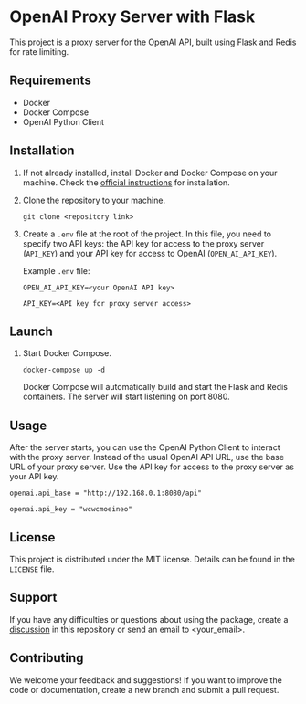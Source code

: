 OpenAI Proxy Server with Flask
==============================

This project is a proxy server for the OpenAI API, built using Flask and Redis for rate limiting.

Requirements
------------

-   Docker
-   Docker Compose
-   OpenAI Python Client

Installation
------------

1.  If not already installed, install Docker and Docker Compose on your machine. Check the [official instructions](https://docs.docker.com/get-docker/) for installation.

2.  Clone the repository to your machine.

    `git clone <repository link>`

3.  Create a `.env` file at the root of the project. In this file, you need to specify two API keys: the API key for access to the proxy server (`API_KEY`) and your API key for access to OpenAI (`OPEN_AI_API_KEY`).

    Example `.env` file:

    ```
    OPEN_AI_API_KEY=<your OpenAI API key>

    API_KEY=<API key for proxy server access>
    ```

Launch
------

1.  Start Docker Compose.

    `docker-compose up -d`

    Docker Compose will automatically build and start the Flask and Redis containers. The server will start listening on port 8080.

Usage
-----

After the server starts, you can use the OpenAI Python Client to interact with the proxy server. Instead of the usual OpenAI API URL, use the base URL of your proxy server. Use the API key for access to the proxy server as your API key.

    
    openai.api_base = "http://192.168.0.1:8080/api"
    
    openai.api_key = "wcwcmoeineo"
    
    

License
-------

This project is distributed under the MIT license. Details can be found in the `LICENSE` file.

Support
-------

If you have any difficulties or questions about using the package, create a [discussion](https://github.com/%3Cyour_profile%3E/%3Crepository_name%3E/discussions) in this repository or send an email to <your_email>.

Contributing
------------

We welcome your feedback and suggestions! If you want to improve the code or documentation, create a new branch and submit a pull request.
